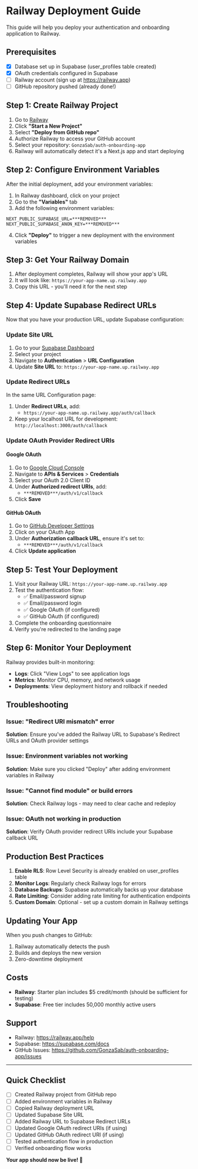 # Railway Deployment Guide

This guide will help you deploy your authentication and onboarding application to Railway.

## Prerequisites

- [x] Database set up in Supabase (user_profiles table created)
- [x] OAuth credentials configured in Supabase
- [ ] Railway account (sign up at https://railway.app)
- [ ] GitHub repository pushed (already done!)

## Step 1: Create Railway Project

1. Go to [Railway](https://railway.app)
2. Click **"Start a New Project"**
3. Select **"Deploy from GitHub repo"**
4. Authorize Railway to access your GitHub account
5. Select your repository: `GonzaSab/auth-onboarding-app`
6. Railway will automatically detect it's a Next.js app and start deploying

## Step 2: Configure Environment Variables

After the initial deployment, add your environment variables:

1. In Railway dashboard, click on your project
2. Go to the **"Variables"** tab
3. Add the following environment variables:

```
NEXT_PUBLIC_SUPABASE_URL=***REMOVED***
NEXT_PUBLIC_SUPABASE_ANON_KEY=***REMOVED***
```

4. Click **"Deploy"** to trigger a new deployment with the environment variables

## Step 3: Get Your Railway Domain

1. After deployment completes, Railway will show your app's URL
2. It will look like: `https://your-app-name.up.railway.app`
3. Copy this URL - you'll need it for the next step

## Step 4: Update Supabase Redirect URLs

Now that you have your production URL, update Supabase configuration:

### Update Site URL
1. Go to your [Supabase Dashboard](https://supabase.com/dashboard)
2. Select your project
3. Navigate to **Authentication** > **URL Configuration**
4. Update **Site URL** to: `https://your-app-name.up.railway.app`

### Update Redirect URLs
In the same URL Configuration page:
1. Under **Redirect URLs**, add:
   - `https://your-app-name.up.railway.app/auth/callback`
2. Keep your localhost URL for development: `http://localhost:3000/auth/callback`

### Update OAuth Provider Redirect URIs

#### Google OAuth
1. Go to [Google Cloud Console](https://console.cloud.google.com)
2. Navigate to **APIs & Services** > **Credentials**
3. Select your OAuth 2.0 Client ID
4. Under **Authorized redirect URIs**, add:
   - `***REMOVED***/auth/v1/callback`
5. Click **Save**

#### GitHub OAuth
1. Go to [GitHub Developer Settings](https://github.com/settings/developers)
2. Click on your OAuth App
3. Under **Authorization callback URL**, ensure it's set to:
   - `***REMOVED***/auth/v1/callback`
4. Click **Update application**

## Step 5: Test Your Deployment

1. Visit your Railway URL: `https://your-app-name.up.railway.app`
2. Test the authentication flow:
   - ✅ Email/password signup
   - ✅ Email/password login
   - ✅ Google OAuth (if configured)
   - ✅ GitHub OAuth (if configured)
3. Complete the onboarding questionnaire
4. Verify you're redirected to the landing page

## Step 6: Monitor Your Deployment

Railway provides built-in monitoring:
- **Logs**: Click "View Logs" to see application logs
- **Metrics**: Monitor CPU, memory, and network usage
- **Deployments**: View deployment history and rollback if needed

## Troubleshooting

### Issue: "Redirect URI mismatch" error
**Solution**: Ensure you've added the Railway URL to Supabase's Redirect URLs and OAuth provider settings

### Issue: Environment variables not working
**Solution**: Make sure you clicked "Deploy" after adding environment variables in Railway

### Issue: "Cannot find module" or build errors
**Solution**: Check Railway logs - may need to clear cache and redeploy

### Issue: OAuth not working in production
**Solution**: Verify OAuth provider redirect URIs include your Supabase callback URL

## Production Best Practices

1. **Enable RLS**: Row Level Security is already enabled on user_profiles table
2. **Monitor Logs**: Regularly check Railway logs for errors
3. **Database Backups**: Supabase automatically backs up your database
4. **Rate Limiting**: Consider adding rate limiting for authentication endpoints
5. **Custom Domain**: Optional - set up a custom domain in Railway settings

## Updating Your App

When you push changes to GitHub:
1. Railway automatically detects the push
2. Builds and deploys the new version
3. Zero-downtime deployment

## Costs

- **Railway**: Starter plan includes $5 credit/month (should be sufficient for testing)
- **Supabase**: Free tier includes 50,000 monthly active users

## Support

- Railway: https://railway.app/help
- Supabase: https://supabase.com/docs
- GitHub Issues: https://github.com/GonzaSab/auth-onboarding-app/issues

---

## Quick Checklist

- [ ] Created Railway project from GitHub repo
- [ ] Added environment variables in Railway
- [ ] Copied Railway deployment URL
- [ ] Updated Supabase Site URL
- [ ] Added Railway URL to Supabase Redirect URLs
- [ ] Updated Google OAuth redirect URIs (if using)
- [ ] Updated GitHub OAuth redirect URI (if using)
- [ ] Tested authentication flow in production
- [ ] Verified onboarding flow works

**Your app should now be live! 🎉**
